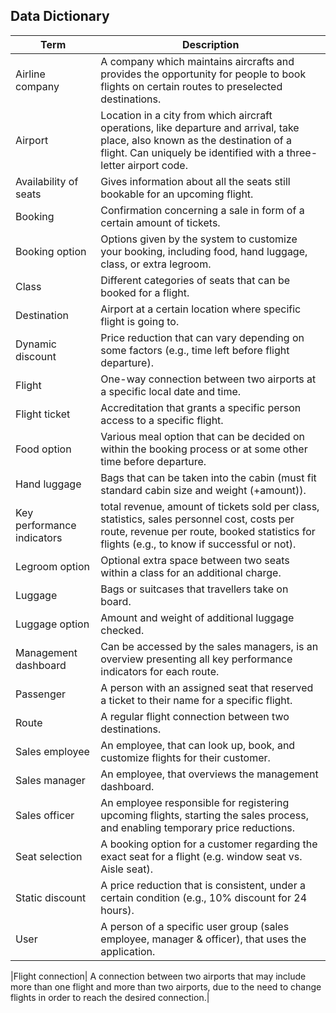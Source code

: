 ## Data Dictionary

|Term|Description|
|---|---|
|Airline company|A company which maintains aircrafts and provides the opportunity for people to book flights on certain routes to preselected destinations.|
|Airport |Location in a city from which aircraft operations, like departure and arrival, take place, also known as the destination of a flight. Can uniquely be identified with a three-letter airport code.|
|Availability of seats|	Gives information about all the seats still bookable for an upcoming flight.|
|Booking| Confirmation concerning a sale in form of a certain amount of tickets.|
|Booking option|	Options given by the system to customize your booking, including food, hand luggage, class, or extra legroom.|
|Class| Different categories of seats that can be booked for a flight.|
|Destination| Airport at a certain location where specific flight is going to.|
|Dynamic discount| Price reduction that can vary depending on some factors (e.g., time left before flight departure).|
|Flight| One-way connection between two airports at a specific local date and time.|
|Flight ticket| Accreditation that grants a specific person access to a specific flight.|
|Food option| Various meal option that can be decided on within the booking process or at some other time before departure.|
|Hand luggage|Bags that can be taken into the cabin (must fit standard cabin size and weight (+amount)).|
|Key performance indicators|total revenue, amount of tickets sold per class, statistics, sales personnel cost, costs per route, revenue per route, booked statistics for flights (e.g., to know if successful or not).|
|Legroom option| Optional extra space between two seats within a class for an additional charge.|
|Luggage |Bags or suitcases that travellers take on board.|
|Luggage option |Amount and weight of additional luggage checked.|
|Management dashboard |Can be accessed by the sales managers, is an overview presenting all key performance indicators for each route.|
|Passenger | A person with an assigned seat that reserved a ticket to their name for a specific flight. |
|Route |A regular flight connection between two destinations.|
|Sales employee |An employee, that can look up, book, and customize flights for their customer.|
|Sales manager |An employee, that overviews the management dashboard.|
|Sales officer| An employee responsible for registering upcoming flights, starting the sales process, and enabling temporary price reductions.|
|Seat selection| A booking option for a customer regarding the exact seat for a flight (e.g. window seat vs. Aisle seat).|
|Static discount| A price reduction that is consistent, under a certain condition (e.g., 10% discount for 24 hours).|
|User| A person of a specific user group (sales employee, manager & officer), that uses the application.|

|Flight connection| A connection between two airports that may include more than one flight and more than two airports, due to the need to change flights in order to reach the desired connection.|
